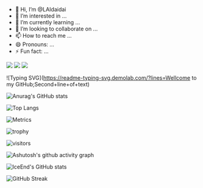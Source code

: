 - 👋 Hi, I’m @LAIdaidai
- 👀 I’m interested in ...
- 🌱 I’m currently learning ...
- 💞️ I’m looking to collaborate on ...
- 📫 How to reach me ...
- 😄 Pronouns: ...
- ⚡ Fun fact: ...

<!---
LAIdaidai/LAIdaidai is a ✨ special ✨ repository because its `README.md` (this file) appears on your GitHub profile.
You can click the Preview link to take a look at your changes.
--->

<img src="https://img.shields.io/badge/-HTML5-E34F26?style=flat-square&logo=html5&logoColor=white" /> 
<img src="https://img.shields.io/badge/-CSS3-1572B6?style=flat-square&logo=css3" /> 
<img src="https://img.shields.io/badge/-JavaScript-oringe?style=flat-square&logo=javascript" />

![Typing SVG](https://readme-typing-svg.demolab.com/?lines=Wellcome to my GitHub;Second+line+of+text)

![Anurag's GitHub stats](https://github-readme-stats.vercel.app/api?username=laidaidai)

![Top Langs](https://github-readme-stats.vercel.app/api/top-langs/?username=laidaidai)

![Metrics](/github-metrics.svg)

![trophy](https://github-profile-trophy.vercel.app/?username=laidaidai)

![visitors](https://visitor-badge.glitch.me/badge?page_id=laidaidai&left_color=green&right_color=red)

![Ashutosh's github activity graph](https://github-readme-activity-graph.vercel.app/graph?username=laidaidai)

![IceEnd's GitHub stats](https://github-immortality.vercel.app/api?username=laidaidai)

![GitHub Streak](https://streak-stats.demolab.com/?user=laidaidai)






